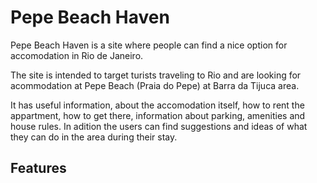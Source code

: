 # Pepe Beach Haven

Pepe Beach Haven is a site where people can find a nice option for accomodation in Rio de Janeiro.

The site is intended to target turists traveling to Rio and are looking for acommodation at Pepe Beach (Praia do Pepe) at Barra da Tijuca area.

It has useful information, about the accomodation itself,  how to rent the appartment, how to get there, information about parking, amenities and house rules. In adition the users can find suggestions and ideas of what they can do in the area during their stay.

## Features


